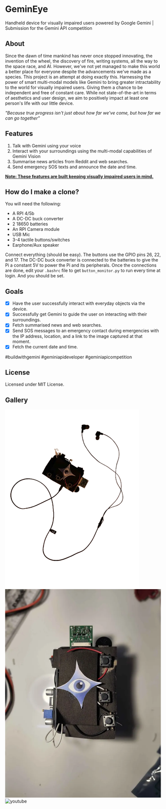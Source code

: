 # GeminEye
Handheld device for visually impaired users powered by Google Gemini | Submission for the Gemini API competition

## About
Since the dawn of time mankind has never once stopped innovating, the invention of the wheel, the discovery of fire, writing systems, all the way to the space race, and AI.
However, we've not yet managed to make this world a better place for everyone despite the advancements we've made as a species. This project is an attempt at doing exactly this.
Harnessing the power of smart multi-modal models like Gemini to bring greater intractability to the world for visually impaired users. Giving them a chance to be independent and free
of constant care. While not state-of-the-art in terms of aesthetics and user design, we aim to positively impact at least one person's life with our little device.

*"Because true progress isn't just about how far we've come, but how far we can go together"*

## Features
1. Talk with Gemini using your voice
2. Interact with your surroundings using the multi-modal capabilities of Gemini Vision
3. Summarise news articles from Reddit and web searches.
4. Send emergency SOS texts and announce the date and time.

**<ins>Note: These features are built keeping visually impaired users in mind.</ins>**

## How do I make a clone?
You will need the following:
- A RPI 4/5b
- A DC-DC buck converter
- 2 18650 batteries
- An RPI Camera module
- USB Mic
- 3-4 tactile buttons/switches
- Earphone/Aux speaker

Connect everything (should be easy). The buttons use the GPIO pins 26, 22, and 17.
The DC-DC buck converter is connected to the batteries to give the Pi a constant 5V to power the Pi and its peripherals.
Once the connections are done, edit your `.bashrc` file to get `button_monitor.py` to run every time at login. And you should be set.

## Goals
- [x] Have the user successfully interact with everyday objects via the device.
- [x] Successfully get Gemini to guide the user on interacting with their surroundings.
- [x] Fetch summarised news and web searches.
- [x] Send SOS messages to an emergency contact during emergencies with the IP address, location, and a link to the image captured at that moment.
- [x] Fetch the current date and time.

#buildwithgemini #geminiapideveloper #geminiapicompetition

## License
Licensed under MIT License.

## Gallery
![pic1](https://raw.githubusercontent.com/divine-architect/GeminEye/main/img/IMG_20240812_195649630-removebg-preview.png)
![pic2](https://raw.githubusercontent.com/divine-architect/GeminEye/main/img/IMG_20240813_004103265_MF_PORTRAIT%20(1).png)
![youtube]()
